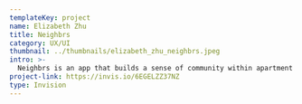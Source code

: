 ```yaml
---
templateKey: project
name: Elizabeth Zhu
title: Neighbrs
category: UX/UI
thumbnail: ../thumbnails/elizabeth_zhu_neighbrs.jpeg
intro: >-
  Neighbrs is an app that builds a sense of community within apartment complexes by facilitating communication between tenants, neighbours and landlords. The app  makes it easier for tenants to receive real-time updates about issues, alerts and events happening in their building.
project-link: https://invis.io/6EGELZZ37NZ
type: Invision
---
```

